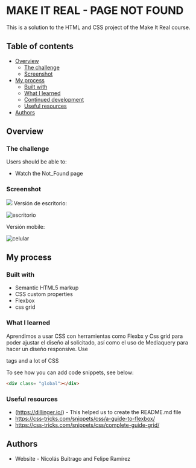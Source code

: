 # MAKE IT REAL - PAGE NOT FOUND
This is a solution to the HTML and CSS project of the Make It Real course.

## Table of contents

- [Overview](#overview)
  - [The challenge](#the-challenge)
  - [Screenshot](#screenshot)
- [My process](#my-process)
  - [Built with](#built-with)
  - [What I learned](#what-i-learned)
  - [Continued development](#continued-development)
  - [Useful resources](#useful-resources)
- [Authors](#Authors)



## Overview

### The challenge

Users should be able to:

- Watch the Not_Found page

### Screenshot

![](./screenshot.jpg)
Versión de escritorio:

![escritorio](https://user-images.githubusercontent.com/90361859/202714947-af142c88-5067-4bb4-95c7-8963a066a047.png)

Versión mobile:

![celular](https://user-images.githubusercontent.com/90361859/202715033-710f7c41-33ba-479a-b3a6-bef62db0e905.png)



## My process

### Built with

- Semantic HTML5 markup
- CSS custom properties
- Flexbox
- css grid


### What I learned

Aprendimos a usar CSS con herramientas como Flexbx y Css grid para poder ajustar el diseño al solicitado, así como el uso de Mediaquery para hacer un diseño responsive.
Use <div> tags and a lot of CSS

To see how you can add code snippets, see below:

```html
<div class= "global"></div>
```

### Useful resources

- (https://dillinger.io/) - This helped us to create the README.md file
- https://css-tricks.com/snippets/css/a-guide-to-flexbox/
- https://css-tricks.com/snippets/css/complete-guide-grid/  


## Authors

- Website - Nicolás Buitrago and Felipe Ramírez


